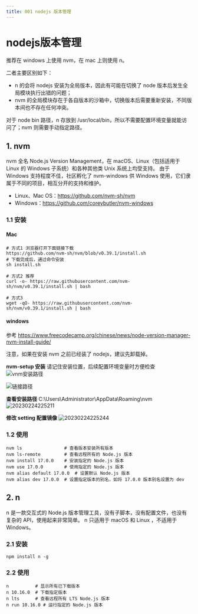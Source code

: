 ```yaml
---
title: 001 nodejs 版本管理
---
```


# nodejs版本管理
推荐在 windows 上使用 nvm，在 mac 上则使用 n。

二者主要区别如下：
- n 的会将 nodejs 安装为全局版本，因此有可能在切换了 node 版本后发生全局模块执行出错的问题；
- nvm 的全局模块存在于各自版本的沙箱中，切换版本后需要重新安装，不同版本间也不存在任何冲突。

对于 node bin 路径，n 存放到 /usr/local/bin，所以不需要配置环境变量就能访问了；nvm 则需要手动指定路径。

## 1. nvm
nvm 全名 Node.js Version Management，在 macOS、Linux（包括适用于 Linux 的 Windows 子系统）和各种其他类 Unix 系统上均受支持。
由于 Windows 支持程度不佳，社区孵化了 nvm-windows 供 Windows 使用，它们隶属于不同的项目，相互分开的支持和维护。

- Linux、Mac OS：https://github.com/nvm-sh/nvm
- Windows：https://github.com/coreybutler/nvm-windows

### 1.1 安装
#### Mac
```shell
# 方式1 浏览器打开下面链接下载
https://github.com/nvm-sh/nvm/blob/v0.39.1/install.sh
# 下载完成后，通过命令安装
sh install.sh

# 方式2 推荐
curl -o- https://raw.githubusercontent.com/nvm-sh/nvm/v0.39.1/install.sh | bash

# 方式3
wget -qO- https://raw.githubusercontent.com/nvm-sh/nvm/v0.39.1/install.sh | bash
```

#### windows
参考 https://www.freecodecamp.org/chinese/news/node-version-manager-nvm-install-guide/

注意，如果在安装 nvm 之前已经装了 nodejs，建议先卸载掉。

**nvm-setup 安装**
请记住安装位置，后续配置环境变量时方便检查
![vnm安装路径](http://s3.airtlab.com/blog/20230224224924.png)

![链接路径](http://s3.airtlab.com/blog/20230224224943.png)

**查看安装路径**
C:\Users\Administrator\AppData\Roaming\nvm
![20230224225211](http://s3.airtlab.com/blog/20230224225211.png)

**修改 setting 配置镜像**
![20230224225244](http://s3.airtlab.com/blog/20230224225244.png)

### 1.2 使用
```shell
nvm ls                # 查看版本安装所有版本
nvm ls-remote         # 查看远程所有的 Node.js 版本
nvm install 17.0.0    # 安装指定的 Node.js 版本
nvm use 17.0.0        # 使用指定的 Node.js 版本
nvm alias default 17.0.0  # 设置默认 Node.js 版本
nvm alias dev 17.0.0  # 设置指定版本的别名，如将 17.0.0 版本别名设置为 dev
```

## 2. n
n 是一款交互式的 Node.js 版本管理工具，没有子脚本，没有配置文件，也没有复杂的 API，使用起来非常简单。
n 只适用于 macOS 和 Linux ，不适用于 Windows。
### 2.1 安装

```shell
npm install n -g
```

### 2.2 使用
```shell
n          # 显示所有已下载版本
n 10.16.0  # 下载指定版本
n lts      # 查看远程所有 LTS Node.js 版本
n run 10.16.0 # 运行指定的 Node.js 版本
```
